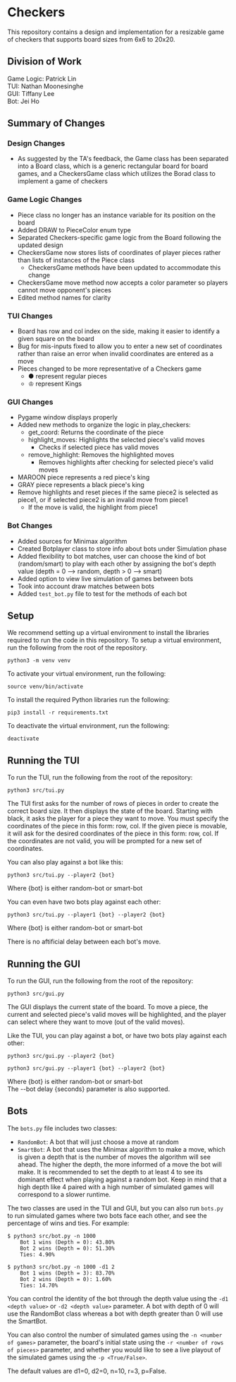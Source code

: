 # Checkers  
This repository contains a design and implementation for a resizable game of
checkers that supports board sizes from 6x6 to 20x20.  

## Division of Work
Game Logic: Patrick Lin  
TUI:  Nathan Moonesinghe  
GUI: Tiffany Lee  
Bot: Jei Ho  

## Summary of Changes  
### Design Changes
- As suggested by the TA's feedback, the Game class has been separated into
a Board class, which is a generic rectangular board for board games, and a 
CheckersGame class which utilizes the Borad class to implement a game of
checkers

### Game Logic Changes
- Piece class no longer has an instance variable for its position on the board
- Added DRAW to PieceColor enum type
- Separated Checkers-specific game logic from the Board following the updated
design
- CheckersGame now stores lists of coordinates of player pieces rather than
lists of instances of the Piece class
    + CheckersGame methods have been updated to accommodate this change
- CheckersGame move method now accepts a color parameter so players cannot move
opponent's pieces
- Edited method names for clarity

### TUI Changes
- Board has row and col index on the side, making it easier to identify 
 a given square on the board
- Bug for mis-inputs fixed to allow you to enter a new set of coordinates rather
 than raise an error when invalid coordinates are entered as a move
- Pieces changed to be more representative of a Checkers game 
    + ● represent regular pieces
    + ♔ represent Kings

### GUI Changes
- Pygame window displays properly
- Added new methods to organize the logic in play_checkers:
    + get_coord: Returns the coordinate of the piece 
    + highlight_moves: Highlights the selected piece's valid moves
        - Checks if selected piece has valid moves
    + remove_highlight: Removes the highlighted moves
        - Removes highlights after checking for selected piece's valid moves
- MAROON piece represents a red piece's king
- GRAY piece represents a black piece's king
- Remove highlights and reset pieces if the same piece2 is selected as piece1, or if selected piece2 is an invalid move from piece1
    + If the move is valid, the highlight from piece1 

### Bot Changes
- Added sources for Minimax algorithm
- Created Botplayer class to store info about bots under Simulation phase 
- Added flexibility to bot matches, user can choose the kind of bot (random/smart) to
  play with each other by assigning the bot's depth value (depth = 0 --> random, depth > 0 --> smart)
- Added option to view live simulation of games between bots
- Took into account draw matches between bots 
- Added ``test_bot.py`` file to test for the methods of each bot

## Setup  
We recommend setting up a virtual environment to install the libraries required
to run the code in this repository. To setup a virtual environment, run the
following from the root of the repository.

    python3 -m venv venv  

To activate your virtual environment, run the following:

    source venv/bin/activate  

To install the required Python libraries run the following:  

    pip3 install -r requirements.txt  

To deactivate the virtual environment, run the following:

    deactivate

## Running the TUI 
To run the TUI, run the following from the root of the repository:

    python3 src/tui.py

The TUI first asks for the number of rows of pieces in order to create the 
correct board size. It then displays the state of the board. Starting with 
black, it asks the player for a piece they want to move. You must specify the
coordinates of the piece in this form: row, col. If the given piece is movable, 
it will ask for the desired coordinates of the piece in this form: row, col. If 
the coordinates are not valid, you will be prompted for a new set of 
coordinates. 

You can also play against a bot like this:

    python3 src/tui.py --player2 {bot}

Where {bot} is either random-bot or smart-bot

You can even have two bots play against each other:

    python3 src/tui.py --player1 {bot} --player2 {bot}

Where {bot} is either random-bot or smart-bot

There is no aftificial delay between each bot's move.  

## Running the GUI  
To run the GUI, run the following from the root of the repository:

    python3 src/gui.py

The GUI displays the current state of the board. To move a piece, the current and selected piece's valid moves will be highlighted, and the player can select where they want to move (out of the valid moves).

Like the TUI, you can play against a bot, or have two bots play against each other:

    python3 src/gui.py --player2 {bot}

    python3 src/gui.py --player1 {bot} --player2 {bot}

Where {bot} is either random-bot or smart-bot  
The --bot delay {seconds} parameter is also supported.

## Bots  
The ``bots.py`` file includes two classes:

- ``RandomBot``: A bot that will just choose a move at random
- ``SmartBot``: A bot that uses the Minimax algorithm to make a move, which is given a depth that is the number of moves the algorithm will see ahead. The higher the depth, the more informed of a move the bot will make. It is recommended to set the depth to at least 4 to see its dominant effect when playing against a random bot. Keep in mind that a high depth like 4 paired with a high number of simulated games will correspond to a slower runtime.

The two classes are used in the TUI and GUI, but you can also run ``bots.py`` to run simulated games where two bots face each other, and see the percentage of wins and ties. For example:

    $ python3 src/bot.py -n 1000
        Bot 1 wins (Depth = 0): 43.80%
        Bot 2 wins (Depth = 0): 51.30%
        Ties: 4.90%
        
    $ python3 src/bot.py -n 1000 -d1 2
        Bot 1 wins (Depth = 3): 83.70%
        Bot 2 wins (Depth = 0): 1.60%
        Ties: 14.70%

You can control the identity of the bot through the depth value using the ``-d1 <depth value>`` or ``-d2 <depth value>`` parameter. A bot with depth of 0 will use the RandomBot class whereas a bot with depth greater than 0 will use the SmartBot. 

You can also control the number of simulated games using the ``-n <number of games>`` parameter, the board's initial state using the ``-r <number of rows of pieces>`` parameter, and whether you would like to see a live playout of the simulated games using the ``-p <True/False>``.

The default values are d1=0, d2=0, n=10, r=3, p=False.

